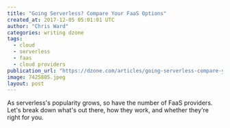 ```yaml
---
title: "Going Serverless? Compare Your FaaS Options"
created_at: 2017-12-05 05:01:01 UTC
author: "Chris Ward"
categories: writing dzone
tags:
  - cloud
  - serverless
  - faas
  - cloud providers
publication_url: "https://dzone.com/articles/going-serverless-compare-your-faas-options"
image: 7425805.jpeg
layout: post
---
```

As serverless's popularity grows, so have the number of FaaS providers. Let's break down what's out there, how they work, and whether they're right for you.

